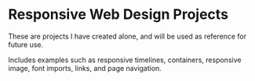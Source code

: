 # Responsive Web Design Projects

These are projects I have created alone, and will be used as reference for future use.

Includes examples such as responsive timelines, containers, responsive image, font imports, links, and page navigation.
